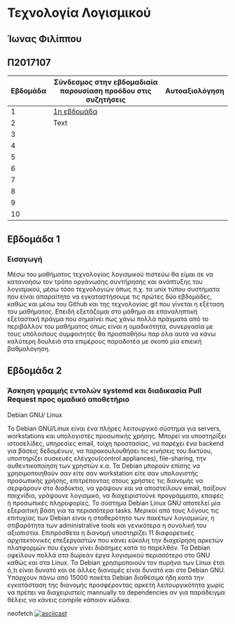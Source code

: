 # Τεχνολογία Λογισμικού
## Ίωνας Φιλίππου
## Π2017107




| Εβδομάδα    | Σύνδεσμος στην εβδομαδιαία παρουσίαση προόδου στις συζητήσεις | Αυτοαξιολόγηση |
| ----------- | ----------- |  ----------- |
| 1     | [1η εβδομάδα](https://github.com/courses-ionio/sw/discussions/1770)      | |
| 2   | Text        | |
| 3   |             | |
| 4   |             | |
| 5   |             | |
| 6   |             | |
| 7   |             | |
| 8   |             | |
| 9   |             | |
| 10   |             | |

## Εβδομάδα 1
### Εισαγωγή
  Μέσω του μαθήματος τεχνολογίας λογισμικού πιστεύω θα είμαι σε να κατανοήσω τον τρόπο οργάνωσης συντήρησης και ανάπτυξης του λογισμικού, μέσω τόσο τεχνολογιών όπως π.χ. τα unix τύπου συστήματα που είναι απαραίτητο να εγκαταστήσουμε τις πρώτες δύο εβδομάδες, καθώς και μέσω του Github και της τεχνολογίας git που γίνεται η εξέταση του μαθήματος. Επειδή εξετάζομαι στο μάθημα σε επαναληπτική εξεταστική πράγμα που σημαίνει πως χάνω πολλά πράγματα από το περιβάλλον του μαθήματος όπως είναι η ομαδικότητα, συνεργασία με τους υπόλοιπους συμφοιτητές θα προσπαθήσω παρ όλα αυτά να κάνω καλύτερη δουλειά στα επιμέρους παραδοτέα με σκοπό μία επιεική βαθμολόγηση.

## Εβδομάδα 2
### Άσκηση γραμμής εντολών systemd και διαδικασία Pull Request προς ομαδικό αποθετήριο

Debian GNU/ Linux

Το Debian GNU/Linux είναι ένα πλήρες λειτουργικό σύστημα για servers, workstations και υπολογιστές προσωπικής χρήσης. Μπορεί να υποστηρίξει ιστοσελίδες, υπηρεσίες email, τοίχη προστασίας, να παρέχει ένα backend για βάσεις δεδομένων, να παρακουλουθήσει τις κινήσεις του δικτύου, υποστηρίζει συσκευές ελέγχου(control appliances), file-sharing, την αυθεντικοποίηση των χρηστών κ.α. Τα Debian μπορούν επίσης να χρησιμοποιηθούν σαν είτε σαν workstation είτε σαν υπολογιστής προσωπικής χρήσης, επιτρέποντας στους χρήστες τις διανομής να σερφάρουν στο διαδύκτιο, να γράψουν και να αποστείλουν email, παίξουν παιχνίδια, γράψουνε λογισμικό, να διαχειριστούνε προγράμματα, επαφές ή προσωπικές πληροφορίες. Το σύστημα Debian Linux GNU αποτελεί μία εξεραιτική βάση για τα περισσότερα tasks. Μερικοί από τους λόγους τις επιτυχίας των Debian είναι η σταθερότητα των πακέτων λογισμικών, η στιβαρότητα των administrative tools και γενικότερα η συνολική του αξιοπιστία. Επιπρόσθετα η διανομή υποστηρίζει 11 διαφορετικές αρχιτεκτονικές επεξεργαστών που κάνει εύκολη την διαχείρηση αρκετών πλατφορμών που έχουν γίνει διάσημες κατά το παρελθόν. Τα Debian οφείλουν πολλά στα δωρεάν έργα λογισμικού περισσότερο στο GNU καθώς και στα Linux. Τα Debian χρησιμοποιούν τον πυρήνα των Linux έτσι ό,τι είναι δυνατό και σε άλλες διανομές είναι δυνατό και στο Debian GNU. Υπάρχουν πάνω από 15000 πακέτα Debian διαθέσιμα ήδη κατά την εγκατάσταση της διανομής προσφέροντας αρκετή λειτουργικότητα χωρίς να πρέπει να διαχειριστείς mannually τα dependencies αν για παράδειγμα θέλεις να κάνεις compile κάποιον κώδικα.

neofetch
[![asciicast](https://asciinema.org/a/tBnJioka4tdJOiMwBtk67qTcu.svg)](https://asciinema.org/a/tBnJioka4tdJOiMwBtk67qTcu)
